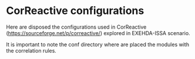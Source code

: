 # CorReactive configurations

Here are disposed the configurations used in CorReactive (https://sourceforge.net/p/correactive/) explored in EXEHDA-ISSA scenario.

It is important to note the conf directory where are placed the modules with the correlation rules.
